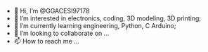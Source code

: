 - 👋 Hi, I’m @GGACESI97178
- 👀 I’m interested in electronics, coding, 3D modeling, 3D printing;
- 🌱 I’m currently learning engineering, Python, C Arduino;
- 💞️ I’m looking to collaborate on ...
- 📫 How to reach me ...

<!---
GGACESI97178/GGACESI97178 is a ✨ special ✨ repository because its `README.md` (this file) appears on your GitHub profile.
You can click the Preview link to take a look at your changes.
--->
